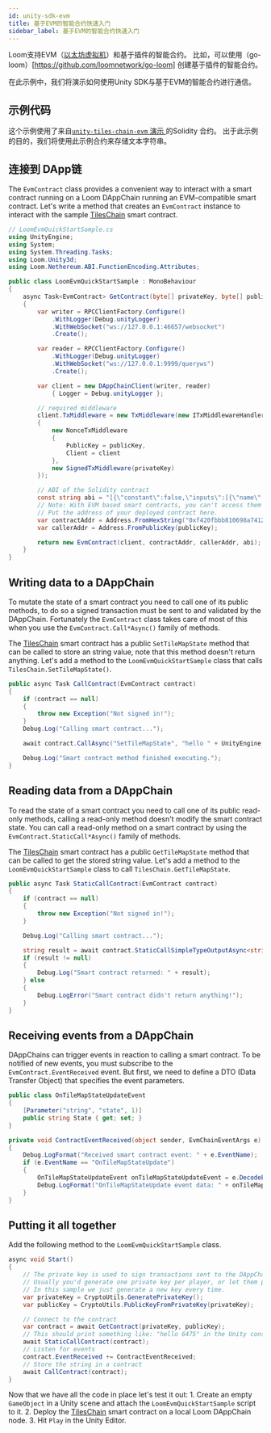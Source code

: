 ```yaml
---
id: unity-sdk-evm
title: 基于EVM的智能合约快速入门
sidebar_label: 基于EVM的智能合约快速入门
---
```

Loom支持EVM（[以太坊虚拟机](evm.html)）和基于插件的智能合约。 比如，可以使用（go-loom）[https://github.com/loomnetwork/go-loom] 创建基于插件的智能合约。

在此示例中，我们将演示如何使用Unity SDK与基于EVM的智能合约进行通信。

## 示例代码

这个示例使用了来自[`unity-tiles-chain-evm` 演示 ](https://github.com/loomnetwork/unity-tiles-chain-evm) 的Solidity 合约。 出于此示例的目的，我们将使用此示例合约来存储文本字符串。

## 连接到 DApp链

The `EvmContract` class provides a convenient way to interact with a smart contract running on a Loom DAppChain running an EVM-compatible smart contract. Let's write a method that creates an `EvmContract` instance to interact with the sample [TilesChain](https://github.com/loomnetwork/unity-tiles-chain-evm/blob/master/dappchain/TilesChain.sol) smart contract.

```csharp
// LoomEvmQuickStartSample.cs
using UnityEngine;
using System;
using System.Threading.Tasks;
using Loom.Unity3d;
using Loom.Nethereum.ABI.FunctionEncoding.Attributes;

public class LoomEvmQuickStartSample : MonoBehaviour
{
    async Task<EvmContract> GetContract(byte[] privateKey, byte[] publicKey)
    {
        var writer = RPCClientFactory.Configure()
            .WithLogger(Debug.unityLogger)
            .WithWebSocket("ws://127.0.0.1:46657/websocket")
            .Create();

        var reader = RPCClientFactory.Configure()
            .WithLogger(Debug.unityLogger)
            .WithWebSocket("ws://127.0.0.1:9999/queryws")
            .Create();

        var client = new DAppChainClient(writer, reader)
            { Logger = Debug.unityLogger };

        // required middleware
        client.TxMiddleware = new TxMiddleware(new ITxMiddlewareHandler[]
        {
            new NonceTxMiddleware
            {
                PublicKey = publicKey,
                Client = client
            },
            new SignedTxMiddleware(privateKey)
        });

        // ABI of the Solidity contract
        const string abi = "[{\"constant\":false,\"inputs\":[{\"name\":\"_tileState\",\"type\":\"string\"}],\"name\":\"SetTileMapState\",\"outputs\":[],\"payable\":false,\"stateMutability\":\"nonpayable\",\"type\":\"function\"},{\"constant\":true,\"inputs\":[],\"name\":\"GetTileMapState\",\"outputs\":[{\"name\":\"\",\"type\":\"string\"}],\"payable\":false,\"stateMutability\":\"view\",\"type\":\"function\"},{\"anonymous\":false,\"inputs\":[{\"indexed\":false,\"name\":\"state\",\"type\":\"string\"}],\"name\":\"OnTileMapStateUpdate\",\"type\":\"event\"}]\r\n";
        // Note: With EVM based smart contracts, you can't access them by name.
        // Put the address of your deployed contract here.
        var contractAddr = Address.FromHexString("0xf420fbbb810698a74120df3723315ee06f472870");
        var callerAddr = Address.FromPublicKey(publicKey);

        return new EvmContract(client, contractAddr, callerAddr, abi);
    }
}
```

## Writing data to a DAppChain

To mutate the state of a smart contract you need to call one of its public methods, to do so a signed transaction must be sent to and validated by the DAppChain. Fortunately the `EvmContract` class takes care of most of this when you use the `EvmContract.Call*Async()` family of methods.

The [TilesChain](https://github.com/loomnetwork/unity-tiles-chain-evm/blob/master/dappchain/TilesChain.sol) smart contract has a public `SetTileMapState` method that can be called to store an string value, note that this method doesn't return anything. Let's add a method to the `LoomEvmQuickStartSample` class that calls `TilesChain.SetTileMapState()`.

```csharp
public async Task CallContract(EvmContract contract)
{
    if (contract == null)
    {
        throw new Exception("Not signed in!");
    }
    Debug.Log("Calling smart contract...");

    await contract.CallAsync("SetTileMapState", "hello " + UnityEngine.Random.Range(0, 10000));

    Debug.Log("Smart contract method finished executing.");
}
```

## Reading data from a DAppChain

To read the state of a smart contract you need to call one of its public read-only methods, calling a read-only method doesn't modify the smart contract state. You can call a read-only method on a smart contract by using the `EvmContract.StaticCall*Async()` family of methods.

The [TilesChain](https://github.com/loomnetwork/unity-tiles-chain-evm/blob/master/dappchain/TilesChain.sol) smart contract has a public `GetTileMapState` method that can be called to get the stored string value. Let's add a method to the `LoomEvmQuickStartSample` class to call `TilesChain.GetTileMapState`.

```csharp
public async Task StaticCallContract(EvmContract contract)
{
    if (contract == null)
    {
        throw new Exception("Not signed in!");
    }

    Debug.Log("Calling smart contract...");

    string result = await contract.StaticCallSimpleTypeOutputAsync<string>("GetTileMapState");
    if (result != null)
    {
        Debug.Log("Smart contract returned: " + result);
    } else
    {
        Debug.LogError("Smart contract didn't return anything!");
    }
}
```

## Receiving events from a DAppChain

DAppChains can trigger events in reaction to calling a smart contract. To be notified of new events, you must subscribe to the `EvmContract.EventReceived` event. But first, we need to define a DTO (Data Transfer Object) that specifies the event parameters.

```csharp
public class OnTileMapStateUpdateEvent
{
    [Parameter("string", "state", 1)]
    public string State { get; set; }
}

private void ContractEventReceived(object sender, EvmChainEventArgs e)
{
    Debug.LogFormat("Received smart contract event: " + e.EventName);
    if (e.EventName == "OnTileMapStateUpdate")
    {
        OnTileMapStateUpdateEvent onTileMapStateUpdateEvent = e.DecodeEventDTO<OnTileMapStateUpdateEvent>();
        Debug.LogFormat("OnTileMapStateUpdate event data: " + onTileMapStateUpdateEvent.State);
    }
}
```

## Putting it all together

Add the following method to the `LoomEvmQuickStartSample` class.

```csharp
async void Start()
{
    // The private key is used to sign transactions sent to the DAppChain.
    // Usually you'd generate one private key per player, or let them provide their own.
    // In this sample we just generate a new key every time.
    var privateKey = CryptoUtils.GeneratePrivateKey();
    var publicKey = CryptoUtils.PublicKeyFromPrivateKey(privateKey);

    // Connect to the contract
    var contract = await GetContract(privateKey, publicKey);
    // This should print something like: "hello 6475" in the Unity console window if some data is already stored
    await StaticCallContract(contract);
    // Listen for events
    contract.EventReceived += ContractEventReceived;
    // Store the string in a contract
    await CallContract(contract);
}
```

Now that we have all the code in place let's test it out: 1. Create an empty `GameObject` in a Unity scene and attach the `LoomEvmQuickStartSample` script to it. 2. Deploy the [TilesChain](https://github.com/loomnetwork/unity-tiles-chain-evm/blob/master/dappchain/TilesChain.sol) smart contract on a local Loom DAppChain node. 3. Hit `Play` in the Unity Editor.